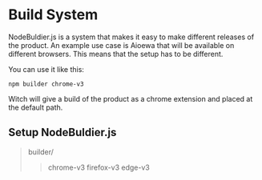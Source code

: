 # Build System
NodeBuldier.js is a system that makes it easy to make different releases of the product. An example use case is Aioewa that will be available on different browsers. This means that the setup has to be different.

You can use it like this:
```
npm builder chrome-v3
```
Witch will give a build of the product as a chrome extension and placed at the default path.

## Setup NodeBuldier.js

 
> builder/
> > chrome-v3
> > firefox-v3
> > edge-v3
<!--stackedit_data:
eyJoaXN0b3J5IjpbLTIxMzc2MjExOTksMTc2ODY0ODk3Myw4MT
Q1MDg2NzddfQ==
-->
